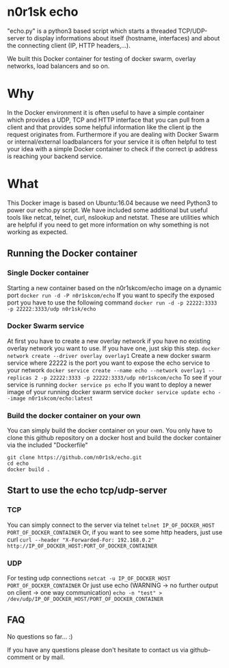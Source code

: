 # n0r1sk echo

"echo.py" is a python3 based script which starts a threaded TCP/UDP-server to display informations about itself (hostname, interfaces) and about the connecting client (IP, HTTP headers,...).

We built this Docker container for testing of docker swarm, overlay networks, load balancers and so on.

# Why
In the Docker environment it is often useful to have a simple container which provides a UDP, TCP and HTTP interface that you can pull from a client and that provides some helpful information like the client ip the request originates from. Furthermore if you are dealing with Docker Swarm or internal/external loadbalancers for your service it is often helpful to test your idea with a simple Docker container to check if the correct ip address is reaching your backend service.

# What
This Docker image is based on Ubuntu:16.04 because we need Python3 to power our echo.py script. We have included some additional but useful tools like netcat, telnet, curl, nslookup and netstat. These are utilities which are helpful if you need to get more information on why something is not working as expected.

## Running the Docker container
### Single Docker container
Starting a new container based on the n0r1skcom/echo image on a dynamic port
```docker run -d -P n0r1skcom/echo```
If you want to specify the exposed port you have to use the following command
```docker run -d -p 22222:3333 -p 22222:3333/udp n0r1sk/echo```

### Docker Swarm service
At first you have to create a new overlay network if you have no existing overlay network you want to use.
If you have one, just skip this step.
```docker network create --driver overlay overlay1```
Create a new docker swarm service where 22222 is the port you want to expose the echo service to your network
```docker service create --name echo --network overlay1 --replicas 2 -p 22222:3333 -p 22222:3333/udp n0r1skcom/echo```
To see if your service is running
```docker service ps echo```
If you want to deploy a newer image of your running docker swarm service
```docker service update echo --image n0r1skcom/echo:latest```

### Build the docker container on your own
You can simply build the docker container on your own. You only have to clone this github repository on a docker host and build the docker container via the included "Dockerfile"
```
git clone https://github.com/n0r1sk/echo.git
cd echo
docker build .
```

## Start to use the echo tcp/udp-server
### TCP
You can simply connect to the server via telnet
```telnet IP_OF_DOCKER_HOST PORT_OF_DOCKER_CONTAINER```
Or, if you want to see some http headers, just use curl
```curl --header "X-Forwarded-For: 192.168.0.2" http://IP_OF_DOCKER_HOST:PORT_OF_DOCKER_CONTAINER```
### UDP
For testing udp connections
```netcat -u IP_OF_DOCKER_HOST PORT_OF_DOCKER_CONTAINER```
Or just use echo (WARNING -> no further output on client -> one way communication)
```echo -n "test" > /dev/udp/IP_OF_DOCKER_HOST/PORT_OF_DOCKER_CONTAINER```

## FAQ
No questions so far...  :)

If you have any questions please don't hesitate to contact us via github-comment or by mail.
